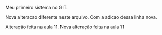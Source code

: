 Meu primeiro sistema no GIT.

Nova alteracao diferente neste arquivo.
Com a adicao dessa linha nova.

Alteração feita na aula 11.
Nova alteração feita na aula 11